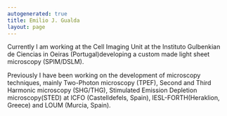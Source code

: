 ```yaml
---
autogenerated: true
title: Emilio J. Gualda
layout: page
---
```


Currently I am working at the Cell Imaging Unit at the Instituto
Gulbenkian de Ciencias in Oeiras (Portugal)developing a custom made
light sheet microscopy (SPIM/DSLM).

Previously I have been working on the development of microscopy
techniques, mainly Two-Photon microscopy (TPEF), Second and Third
Harmonic microscopy (SHG/THG), Stimulated Emission Depletion
microscopy(STED) at ICFO (Castelldefels, Spain), IESL-FORTH(Heraklion,
Greece) and LOUM (Murcia, Spain).
